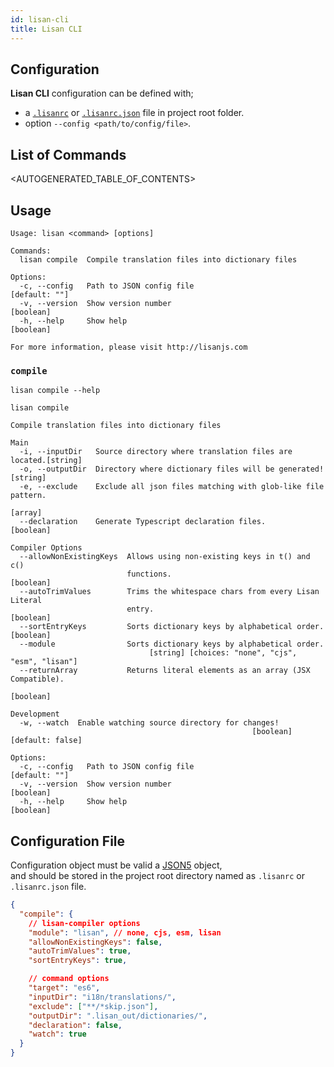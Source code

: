 ```yaml
---
id: lisan-cli
title: Lisan CLI
---
```


## Configuration

**Lisan CLI** configuration can be defined with;

- a [`.lisanrc`](#configuration-file) or [`.lisanrc.json`](#configuration-file)
  file in project root folder.
- option `--config <path/to/config/file>`.

## List of Commands

<AUTOGENERATED_TABLE_OF_CONTENTS>

## Usage

```text
Usage: lisan <command> [options]

Commands:
  lisan compile  Compile translation files into dictionary files

Options:
  -c, --config   Path to JSON config file                          [default: ""]
  -v, --version  Show version number                                   [boolean]
  -h, --help     Show help                                             [boolean]

For more information, please visit http://lisanjs.com
```

### `compile`

```text
lisan compile --help

lisan compile

Compile translation files into dictionary files

Main
  -i, --inputDir   Source directory where translation files are located.[string]
  -o, --outputDir  Directory where dictionary files will be generated!  [string]
  -e, --exclude    Exclude all json files matching with glob-like file pattern.
                                                                         [array]
  --declaration    Generate Typescript declaration files.              [boolean]

Compiler Options
  --allowNonExistingKeys  Allows using non-existing keys in t() and c()
                          functions.                                   [boolean]
  --autoTrimValues        Trims the whitespace chars from every Lisan Literal
                          entry.                                       [boolean]
  --sortEntryKeys         Sorts dictionary keys by alphabetical order. [boolean]
  --module                Sorts dictionary keys by alphabetical order.
                               [string] [choices: "none", "cjs", "esm", "lisan"]
  --returnArray           Returns literal elements as an array (JSX Compatible).
                                                                       [boolean]

Development
  -w, --watch  Enable watching source directory for changes!
                                                      [boolean] [default: false]

Options:
  -c, --config   Path to JSON config file                          [default: ""]
  -v, --version  Show version number                                   [boolean]
  -h, --help     Show help                                             [boolean]
```

## Configuration File

Configuration object must be valid a [JSON5](https://json5.org/) object,<br>
and should be stored in the project root directory
named as `.lisanrc` or `.lisanrc.json` file.

```json
{
  "compile": {
    // lisan-compiler options
    "module": "lisan", // none, cjs, esm, lisan
    "allowNonExistingKeys": false,
    "autoTrimValues": true,
    "sortEntryKeys": true,

    // command options
    "target": "es6",
    "inputDir": "i18n/translations/",
    "exclude": ["**/*skip.json"],
    "outputDir": ".lisan_out/dictionaries/",
    "declaration": false,
    "watch": true
  }
}
```
